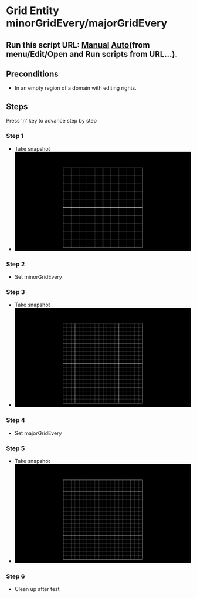 # Grid Entity minorGridEvery/majorGridEvery
## Run this script URL: [Manual](./test.js?raw=true)   [Auto](./testAuto.js?raw=true)(from menu/Edit/Open and Run scripts from URL...).

## Preconditions
- In an empty region of a domain with editing rights.

## Steps
Press 'n' key to advance step by step

### Step 1
- Take snapshot
- ![](./ExpectedImage_00000.png)
### Step 2
- Set minorGridEvery
### Step 3
- Take snapshot
- ![](./ExpectedImage_00001.png)
### Step 4
- Set majorGridEvery
### Step 5
- Take snapshot
- ![](./ExpectedImage_00002.png)
### Step 6
- Clean up after test
